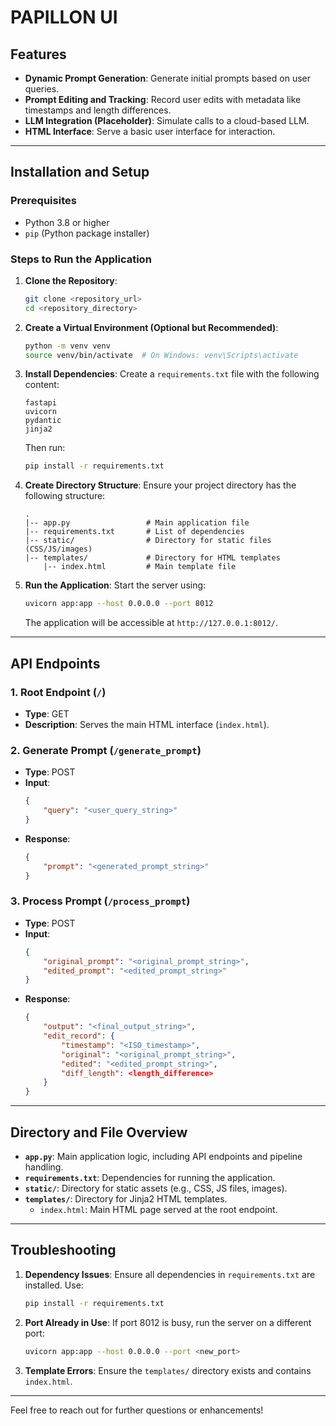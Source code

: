 # PAPILLON UI



## Features
- **Dynamic Prompt Generation**: Generate initial prompts based on user queries.
- **Prompt Editing and Tracking**: Record user edits with metadata like timestamps and length differences.
- **LLM Integration (Placeholder)**: Simulate calls to a cloud-based LLM.
- **HTML Interface**: Serve a basic user interface for interaction.

---

## Installation and Setup

### Prerequisites
- Python 3.8 or higher
- `pip` (Python package installer)

### Steps to Run the Application

1. **Clone the Repository**:
   ```bash
   git clone <repository_url>
   cd <repository_directory>
   ```

2. **Create a Virtual Environment (Optional but Recommended)**:
   ```bash
   python -m venv venv
   source venv/bin/activate  # On Windows: venv\Scripts\activate
   ```

3. **Install Dependencies**:
   Create a `requirements.txt` file with the following content:
   ```text
   fastapi
   uvicorn
   pydantic
   jinja2
   ```
   Then run:
   ```bash
   pip install -r requirements.txt
   ```

4. **Create Directory Structure**:
   Ensure your project directory has the following structure:
   ```
   .
   |-- app.py                 # Main application file
   |-- requirements.txt       # List of dependencies
   |-- static/                # Directory for static files (CSS/JS/images)
   |-- templates/             # Directory for HTML templates
       |-- index.html         # Main template file
   ```

5. **Run the Application**:
   Start the server using:
   ```bash
   uvicorn app:app --host 0.0.0.0 --port 8012
   ```
   The application will be accessible at `http://127.0.0.1:8012/`.

---

## API Endpoints

### 1. Root Endpoint (`/`)
- **Type**: GET
- **Description**: Serves the main HTML interface (`index.html`).

### 2. Generate Prompt (`/generate_prompt`)
- **Type**: POST
- **Input**:
  ```json
  {
      "query": "<user_query_string>"
  }
  ```
- **Response**:
  ```json
  {
      "prompt": "<generated_prompt_string>"
  }
  ```

### 3. Process Prompt (`/process_prompt`)
- **Type**: POST
- **Input**:
  ```json
  {
      "original_prompt": "<original_prompt_string>",
      "edited_prompt": "<edited_prompt_string>"
  }
  ```
- **Response**:
  ```json
  {
      "output": "<final_output_string>",
      "edit_record": {
          "timestamp": "<ISO_timestamp>",
          "original": "<original_prompt_string>",
          "edited": "<edited_prompt_string>",
          "diff_length": <length_difference>
      }
  }
  ```

---

## Directory and File Overview

- **`app.py`**: Main application logic, including API endpoints and pipeline handling.
- **`requirements.txt`**: Dependencies for running the application.
- **`static/`**: Directory for static assets (e.g., CSS, JS files, images).
- **`templates/`**: Directory for Jinja2 HTML templates.
  - `index.html`: Main HTML page served at the root endpoint.

---



## Troubleshooting

1. **Dependency Issues**:
   Ensure all dependencies in `requirements.txt` are installed. Use:
   ```bash
   pip install -r requirements.txt
   ```

2. **Port Already in Use**:
   If port 8012 is busy, run the server on a different port:
   ```bash
   uvicorn app:app --host 0.0.0.0 --port <new_port>
   ```

3. **Template Errors**:
   Ensure the `templates/` directory exists and contains `index.html`.

---

Feel free to reach out for further questions or enhancements!


